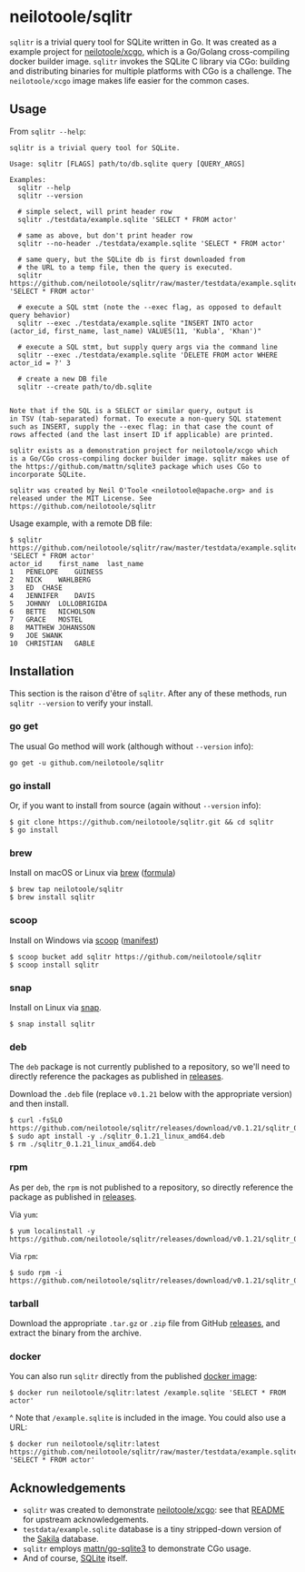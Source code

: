# neilotoole/sqlitr
`sqlitr` is a trivial query tool for SQLite written in Go. It was created as a
example project for [neilotoole/xcgo](https://github.com/neilotoole/xcgo),
which is a Go/Golang cross-compiling docker builder image. `sqlitr` invokes
the SQLite C library via CGo: building and distributing binaries for
multiple platforms with CGo is a challenge. The `neilotoole/xcgo`
image makes life easier for the common cases.

## Usage

From `sqlitr --help`:

```
sqlitr is a trivial query tool for SQLite.

Usage: sqlitr [FLAGS] path/to/db.sqlite query [QUERY_ARGS]

Examples:
  sqlitr --help
  sqlitr --version

  # simple select, will print header row
  sqlitr ./testdata/example.sqlite 'SELECT * FROM actor'

  # same as above, but don't print header row
  sqlitr --no-header ./testdata/example.sqlite 'SELECT * FROM actor'

  # same query, but the SQLite db is first downloaded from
  # the URL to a temp file, then the query is executed.
  sqlitr https://github.com/neilotoole/sqlitr/raw/master/testdata/example.sqlite 'SELECT * FROM actor'

  # execute a SQL stmt (note the --exec flag, as opposed to default query behavior)
  sqlitr --exec ./testdata/example.sqlite "INSERT INTO actor (actor_id, first_name, last_name) VALUES(11, 'Kubla', 'Khan')"

  # execute a SQL stmt, but supply query args via the command line
  sqlitr --exec ./testdata/example.sqlite 'DELETE FROM actor WHERE actor_id = ?' 3

  # create a new DB file
  sqlitr --create path/to/db.sqlite


Note that if the SQL is a SELECT or similar query, output is
in TSV (tab-separated) format. To execute a non-query SQL statement
such as INSERT, supply the --exec flag: in that case the count of
rows affected (and the last insert ID if applicable) are printed.

sqlitr exists as a demonstration project for neilotoole/xcgo which
is a Go/CGo cross-compiling docker builder image. sqlitr makes use of
the https://github.com/mattn/sqlite3 package which uses CGo to
incorporate SQLite.

sqlitr was created by Neil O'Toole <neilotoole@apache.org> and is
released under the MIT License. See https://github.com/neilotoole/sqlitr
```

Usage example, with a remote DB file:

```shell script
$ sqlitr https://github.com/neilotoole/sqlitr/raw/master/testdata/example.sqlite 'SELECT * FROM actor'
actor_id	first_name	last_name
1	PENELOPE	GUINESS
2	NICK	WAHLBERG
3	ED	CHASE
4	JENNIFER	DAVIS
5	JOHNNY	LOLLOBRIGIDA
6	BETTE	NICHOLSON
7	GRACE	MOSTEL
8	MATTHEW	JOHANSSON
9	JOE	SWANK
10	CHRISTIAN	GABLE
```


## Installation
This section is the raison d'être of `sqlitr`. After any of these
methods, run `sqlitr --version` to verify your install.

### go get
The usual Go method will work (although without `--version` info): 

```shell script
go get -u github.com/neilotoole/sqlitr
```

### go install
Or, if you want to install from source (again without `--version` info):

```shell script
$ git clone https://github.com/neilotoole/sqlitr.git && cd sqlitr
$ go install
```

### brew
Install on macOS or Linux via [brew](https://brew.sh/) ([formula](https://github.com/neilotoole/homebrew-sqlitr/blob/master/sqlitr.rb))

```shell script
$ brew tap neilotoole/sqlitr
$ brew install sqlitr
```

### scoop
Install on Windows via [scoop](https://scoop.sh/) ([manifest](https://github.com/neilotoole/sqlitr/blob/master/sqlitr.json))

```shell script
$ scoop bucket add sqlitr https://github.com/neilotoole/sqlitr
$ scoop install sqlitr
```

### snap
Install on Linux via [snap](https://snapcraft.io/docs/getting-started).

```shell script
$ snap install sqlitr 
```

### deb

The `deb` package is not currently published to a repository, so we'll need to directly reference the packages as published in [releases](https://github.com/neilotoole/sqlitr/releases).

Download the `.deb` file (replace `v0.1.21` below with the appropriate version) and then install.

```shell script
$ curl -fsSLO https://github.com/neilotoole/sqlitr/releases/download/v0.1.21/sqlitr_0.1.21_linux_amd64.deb
$ sudo apt install -y ./sqlitr_0.1.21_linux_amd64.deb
$ rm ./sqlitr_0.1.21_linux_amd64.deb
```

### rpm

As per `deb`, the `rpm` is not published to a repository, so directly reference the package as published in [releases](https://github.com/neilotoole/sqlitr/releases).


Via `yum`:

```shell script
$ yum localinstall -y https://github.com/neilotoole/sqlitr/releases/download/v0.1.21/sqlitr_0.1.21_linux_amd64.rpm
```

Via `rpm`:

```shell script
$ sudo rpm -i https://github.com/neilotoole/sqlitr/releases/download/v0.1.21/sqlitr_0.1.21_linux_amd64.rpm
```

### tarball
Download the appropriate `.tar.gz` or `.zip` file from GitHub [releases](https://github.com/neilotoole/sqlitr/releases), and extract the binary from the archive.

### docker
You can also run `sqlitr` directly from the published [docker image](https://hub.docker.com/repository/docker/neilotoole/sqlitr):

```shell script
$ docker run neilotoole/sqlitr:latest /example.sqlite 'SELECT * FROM actor'
```
^ Note that `/example.sqlite` is included in the image. You could also use a URL:

```shell script
$ docker run neilotoole/sqlitr:latest https://github.com/neilotoole/sqlitr/raw/master/testdata/example.sqlite 'SELECT * FROM actor'
```




## Acknowledgements
- `sqlitr` was created to demonstrate [neilotoole/xcgo](https://github.com/neilotoole/xcgo): see that [README](https://github.com/neilotoole/xcgo/blob/master/README.md) for upstream acknowledgements.
- `testdata/example.sqlite` database is a tiny
stripped-down version of the [Sakila](https://dev.mysql.com/doc/sakila/en/) database.
- `sqlitr` employs [mattn/go-sqlite3](https://github.com/mattn/go-sqlite3) to demonstrate CGo usage.
- And of course, [SQLite](https://www.sqlite.org/) itself.
